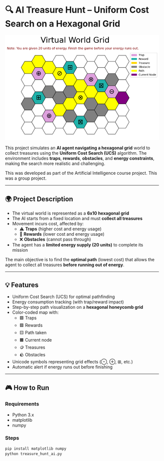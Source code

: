 # 🔍 AI Treasure Hunt – Uniform Cost Search on a Hexagonal Grid

![App Preview](SampleOutput.png)

This project simulates an **AI agent navigating a hexagonal grid** world to collect treasures using the **Uniform Cost Search (UCS)** algorithm. The environment includes **traps**, **rewards**, **obstacles**, and **energy constraints**, making the search more realistic and challenging.

This was developed as part of the Artificial Intelligence course project. This was a group project. 

---

## 🌍 Project Description

- The virtual world is represented as a **6x10 hexagonal grid**
- The AI starts from a fixed location and must **collect all treasures**
- Movement incurs cost, affected by:
  - ⚠️ **Traps** (higher cost and energy usage)
  - 🎁 **Rewards** (lower cost and energy usage)
  - ❌ **Obstacles** (cannot pass through)
- The agent has a **limited energy supply (20 units)** to complete its mission

The main objective is to find the **optimal path** (lowest cost) that allows the agent to collect all treasures **before running out of energy**.

---

## 💡 Features

- Uniform Cost Search (UCS) for optimal pathfinding
- Energy consumption tracking (with trap/reward impact)
- Step-by-step path visualization on a **hexagonal honeycomb grid**
- Color-coded map with:
  - 🟪 Traps
  - 🟩 Rewards
  - 🟨 Path taken
  - 🟧 Current node
  - 🪙 Treasures
  - 🪨 Obstacles
- Unicode symbols representing grid effects (⊖, ⊕, ⊞, etc.)
- Automatic alert if energy runs out before finishing

---

## 🎮 How to Run

### Requirements

- Python 3.x
- matplotlib
- numpy

### Steps

```bash
pip install matplotlib numpy
python treasure_hunt_ai.py
